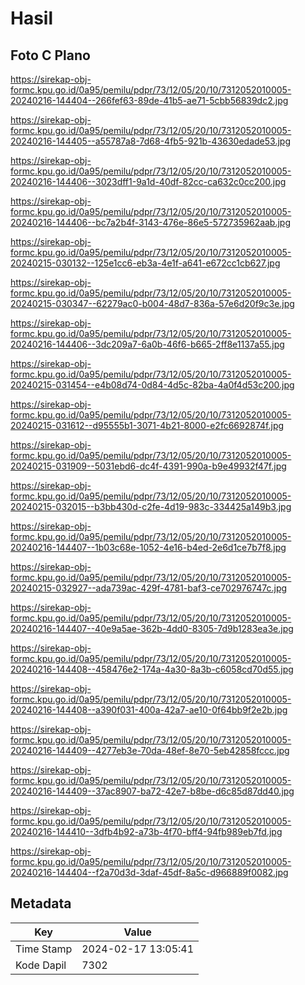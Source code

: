# Hasil

## Foto C Plano

https://sirekap-obj-formc.kpu.go.id/0a95/pemilu/pdpr/73/12/05/20/10/7312052010005-20240216-144404--266fef63-89de-41b5-ae71-5cbb56839dc2.jpg

https://sirekap-obj-formc.kpu.go.id/0a95/pemilu/pdpr/73/12/05/20/10/7312052010005-20240216-144405--a55787a8-7d68-4fb5-921b-43630edade53.jpg

https://sirekap-obj-formc.kpu.go.id/0a95/pemilu/pdpr/73/12/05/20/10/7312052010005-20240216-144406--3023dff1-9a1d-40df-82cc-ca632c0cc200.jpg

https://sirekap-obj-formc.kpu.go.id/0a95/pemilu/pdpr/73/12/05/20/10/7312052010005-20240216-144406--bc7a2b4f-3143-476e-86e5-572735962aab.jpg

https://sirekap-obj-formc.kpu.go.id/0a95/pemilu/pdpr/73/12/05/20/10/7312052010005-20240215-030132--125e1cc6-eb3a-4e1f-a641-e672cc1cb627.jpg

https://sirekap-obj-formc.kpu.go.id/0a95/pemilu/pdpr/73/12/05/20/10/7312052010005-20240215-030347--62279ac0-b004-48d7-836a-57e6d20f9c3e.jpg

https://sirekap-obj-formc.kpu.go.id/0a95/pemilu/pdpr/73/12/05/20/10/7312052010005-20240216-144406--3dc209a7-6a0b-46f6-b665-2ff8e1137a55.jpg

https://sirekap-obj-formc.kpu.go.id/0a95/pemilu/pdpr/73/12/05/20/10/7312052010005-20240215-031454--e4b08d74-0d84-4d5c-82ba-4a0f4d53c200.jpg

https://sirekap-obj-formc.kpu.go.id/0a95/pemilu/pdpr/73/12/05/20/10/7312052010005-20240215-031612--d95555b1-3071-4b21-8000-e2fc6692874f.jpg

https://sirekap-obj-formc.kpu.go.id/0a95/pemilu/pdpr/73/12/05/20/10/7312052010005-20240215-031909--5031ebd6-dc4f-4391-990a-b9e49932f47f.jpg

https://sirekap-obj-formc.kpu.go.id/0a95/pemilu/pdpr/73/12/05/20/10/7312052010005-20240215-032015--b3bb430d-c2fe-4d19-983c-334425a149b3.jpg

https://sirekap-obj-formc.kpu.go.id/0a95/pemilu/pdpr/73/12/05/20/10/7312052010005-20240216-144407--1b03c68e-1052-4e16-b4ed-2e6d1ce7b7f8.jpg

https://sirekap-obj-formc.kpu.go.id/0a95/pemilu/pdpr/73/12/05/20/10/7312052010005-20240215-032927--ada739ac-429f-4781-baf3-ce702976747c.jpg

https://sirekap-obj-formc.kpu.go.id/0a95/pemilu/pdpr/73/12/05/20/10/7312052010005-20240216-144407--40e9a5ae-362b-4dd0-8305-7d9b1283ea3e.jpg

https://sirekap-obj-formc.kpu.go.id/0a95/pemilu/pdpr/73/12/05/20/10/7312052010005-20240216-144408--458476e2-174a-4a30-8a3b-c6058cd70d55.jpg

https://sirekap-obj-formc.kpu.go.id/0a95/pemilu/pdpr/73/12/05/20/10/7312052010005-20240216-144408--a390f031-400a-42a7-ae10-0f64bb9f2e2b.jpg

https://sirekap-obj-formc.kpu.go.id/0a95/pemilu/pdpr/73/12/05/20/10/7312052010005-20240216-144409--4277eb3e-70da-48ef-8e70-5eb42858fccc.jpg

https://sirekap-obj-formc.kpu.go.id/0a95/pemilu/pdpr/73/12/05/20/10/7312052010005-20240216-144409--37ac8907-ba72-42e7-b8be-d6c85d87dd40.jpg

https://sirekap-obj-formc.kpu.go.id/0a95/pemilu/pdpr/73/12/05/20/10/7312052010005-20240216-144410--3dfb4b92-a73b-4f70-bff4-94fb989eb7fd.jpg

https://sirekap-obj-formc.kpu.go.id/0a95/pemilu/pdpr/73/12/05/20/10/7312052010005-20240216-144404--f2a70d3d-3daf-45df-8a5c-d966889f0082.jpg


## Metadata

| Key        | Value               |
| ---------- | ------------------- |
| Time Stamp | 2024-02-17 13:05:41 |
| Kode Dapil | 7302                |



